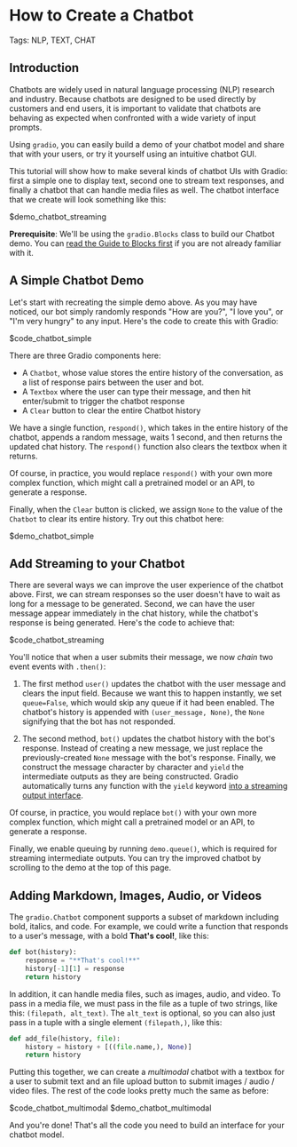 # How to Create a Chatbot

Tags: NLP, TEXT, CHAT

## Introduction

Chatbots are widely used in natural language processing (NLP) research and industry. Because chatbots are designed to be used directly by customers and end users, it is important to validate that chatbots are behaving as expected when confronted with a wide variety of input prompts. 

Using `gradio`, you can easily build a demo of your chatbot model and share that with your users, or try it yourself using an intuitive chatbot GUI.

This tutorial will show how to make several kinds of chatbot UIs with Gradio: first a simple one to display text, second one to stream text responses, and finally a chatbot that can handle media files as well. The chatbot interface that we create will look something like this:

$demo_chatbot_streaming

**Prerequisite**: We'll be using the `gradio.Blocks` class to build our Chatbot demo.
You can [read the Guide to Blocks first](https://gradio.app/quickstart/#blocks-more-flexibility-and-control) if you are not already familiar with it.

## A Simple Chatbot Demo

Let's start with recreating the simple demo above. As you may have noticed, our bot simply randomly responds "How are you?", "I love you", or "I'm very hungry" to any input. Here's the code to create this with Gradio:

$code_chatbot_simple

There are three Gradio components here:

* A `Chatbot`, whose value stores the entire history of the conversation, as a list of response pairs between the user and bot. 
* A `Textbox` where the user can type their message, and then hit enter/submit to trigger the chatbot response
* A `Clear` button to clear the entire Chatbot history

We have a single function, `respond()`, which takes in the entire history of the chatbot, appends a random message, waits 1 second, and then returns the updated chat history. The `respond()` function also clears the textbox when it returns. 

Of course, in practice, you would replace `respond()` with your own more complex function, which might call a pretrained model or an API, to generate a response.

Finally, when the `Clear` button is clicked, we assign `None` to the value of the `Chatbot` to clear its entire history. Try out this chatbot here: 

$demo_chatbot_simple


## Add Streaming to your Chatbot

There are several ways we can improve the user experience of the chatbot above. First, we can stream responses so the user doesn't have to wait as long for a message to be generated. Second, we can have the user message appear immediately in the chat history, while the chatbot's response is being generated. Here's the code to achieve that: 

$code_chatbot_streaming


You'll notice that when a user submits their message, we now *chain* two event events with `.then()`:

1. The first method `user()` updates the chatbot with the user message and clears the input field. Because we want this to happen instantly, we set `queue=False`, which would skip any queue if it had been enabled. The chatbot's history is appended with `(user_message, None)`, the `None` signifying that the bot has not responded.

2. The second method, `bot()` updates the chatbot history with the bot's response. Instead of creating a new message, we just replace the previously-created `None` message with the bot's response. Finally, we construct the message character by character and `yield` the intermediate outputs as they are being constructed. Gradio automatically turns any function with the `yield` keyword [into a streaming output interface](/key-features/#iterative-outputs).

Of course, in practice, you would replace `bot()` with your own more complex function, which might call a pretrained model or an API, to generate a response.

Finally, we enable queuing by running `demo.queue()`, which is required for streaming intermediate outputs. You can try the improved chatbot by scrolling to the demo at the top of this page.

## Adding Markdown, Images, Audio, or Videos 

The `gradio.Chatbot` component supports a subset of markdown including bold, italics, and code. For example, we could write a function that responds to a user's message, with a bold **That's cool!**, like this:

```py
def bot(history):
    response = "**That's cool!**"
    history[-1][1] = response
    return history
```

In addition, it can handle media files, such as images, audio, and video. To pass in a media file, we must pass in the file as a tuple of two strings, like this: `(filepath, alt_text)`. The `alt_text` is optional, so you can also just pass in a tuple with a single element `(filepath,)`, like this:

```python
def add_file(history, file):
    history = history + [((file.name,), None)]
    return history
```

Putting this together, we can create a *multimodal* chatbot with a textbox for a user to submit text and an file upload button to submit images / audio / video files. The rest of the code looks pretty much the same as before:

$code_chatbot_multimodal
$demo_chatbot_multimodal

And you're done! That's all the code you need to build an interface for your chatbot model. 